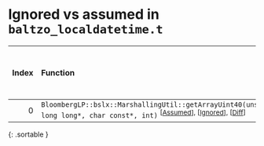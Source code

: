 # Ignored vs assumed in `baltzo_localdatetime.t`

<script src="../sorttable.js"></script>

|   Index | Function                                                                                                                                                                             |   Difference in number of lines |   Function size difference in bytes |   Number of lines in assumed build | Number of bytes in assumed build   |   Number of lines in ignored build | Number of bytes in ignored build   |
|--------:|:-------------------------------------------------------------------------------------------------------------------------------------------------------------------------------------|--------------------------------:|------------------------------------:|-----------------------------------:|:-----------------------------------|-----------------------------------:|:-----------------------------------|
|       0 | `BloombergLP::bslx::MarshallingUtil::getArrayUint40(unsigned long long*, char const*, int)` <sup>\[[Assumed](0.assume.s.txt)\], \[[Ignored](0.none.s.txt)\], \[[Diff](0.diff.html)\] |                               1 |                                   0 |                                208 | 4,552,144                          |                                208 | 4,552,528                          |
{: .sortable }
